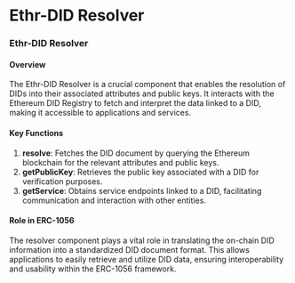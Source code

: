 # Ethr-DID Resolver


### Ethr-DID Resolver

#### Overview
The Ethr-DID Resolver is a crucial component that enables the resolution of DIDs into their associated attributes and public keys. It interacts with the Ethereum DID Registry to fetch and interpret the data linked to a DID, making it accessible to applications and services.

#### Key Functions
1. **resolve**: Fetches the DID document by querying the Ethereum blockchain for the relevant attributes and public keys.
2. **getPublicKey**: Retrieves the public key associated with a DID for verification purposes.
3. **getService**: Obtains service endpoints linked to a DID, facilitating communication and interaction with other entities.

#### Role in ERC-1056
The resolver component plays a vital role in translating the on-chain DID information into a standardized DID document format. This allows applications to easily retrieve and utilize DID data, ensuring interoperability and usability within the ERC-1056 framework.

